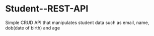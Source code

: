 # Student--REST-API

Simple CRUD API that manipulates student data such as email, name, dob(date of birth) and age
